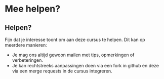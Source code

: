 # Mee helpen?

## Helpen?

Fijn dat je interesse toont om aan deze cursus te helpen. Dit kan op meerdere manieren:

* Je mag ons altijd gewoon mailen met tips, opmerkingen of verbeteringen.
* Je kan rechtstreeks aanpassingen doen via een fork in github en deze via een merge requests in de cursus integreren.
